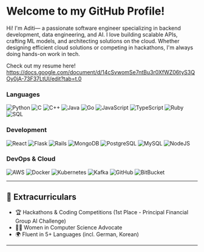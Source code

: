 # Welcome to my GitHub Profile!
Hi! I'm Aditi— a passionate software engineer specializing in backend development, data engineering, and AI. I love building scalable APIs, crafting ML models, and architecting solutions on the cloud. Whether designing efficient cloud solutions or competing in hackathons, I'm always doing hands-on work in tech.

Check out my resume here! https://docs.google.com/document/d/14cSvwomSe7ntBu3r0XfWZ06tyS3QOy0jA-73F37LtUI/edit?tab=t.0 

### **Languages**  
![Python](https://img.shields.io/badge/Python-3776AB?style=for-the-badge&logo=python&logoColor=white)  ![C](https://img.shields.io/badge/C-A8B9CC?style=for-the-badge&logo=c&logoColor=black)  ![C++](https://img.shields.io/badge/C%2B%2B-00599C?style=for-the-badge&logo=c%2B%2B&logoColor=white)  ![Java](https://img.shields.io/badge/Java-ED8B00?style=for-the-badge&logo=openjdk&logoColor=white)  ![Go](https://img.shields.io/badge/Go-00ADD8?style=for-the-badge&logo=go&logoColor=white)  ![JavaScript](https://img.shields.io/badge/JavaScript-F7DF1E?style=for-the-badge&logo=javascript&logoColor=black)  ![TypeScript](https://img.shields.io/badge/TypeScript-007ACC?style=for-the-badge&logo=typescript&logoColor=white)  ![Ruby](https://img.shields.io/badge/Ruby-CC342D?style=for-the-badge&logo=ruby&logoColor=white)  ![SQL](https://img.shields.io/badge/SQL-4479A1?style=for-the-badge&logo=postgresql&logoColor=white)  

### **Development**  
![React](https://img.shields.io/badge/React-61DAFB?style=for-the-badge&logo=react&logoColor=black)  ![Flask](https://img.shields.io/badge/Flask-000000?style=for-the-badge&logo=flask&logoColor=white)  ![Rails](https://img.shields.io/badge/Rails-CC0000?style=for-the-badge&logo=ruby-on-rails&logoColor=white)  ![MongoDB](https://img.shields.io/badge/MongoDB-47A248?style=for-the-badge&logo=mongodb&logoColor=white)  ![PostgreSQL](https://img.shields.io/badge/PostgreSQL-336791?style=for-the-badge&logo=postgresql&logoColor=white)  ![MySQL](https://img.shields.io/badge/MySQL-4479A1?style=for-the-badge&logo=mysql&logoColor=white)  ![NodeJS](https://img.shields.io/badge/NodeJS-4479A1?style=for-the-badge&logo=nodejs&logoColor=white)

### **DevOps & Cloud**  
![AWS](https://img.shields.io/badge/AWS-FF9900?style=for-the-badge&logo=amazon-aws&logoColor=white)  ![Docker](https://img.shields.io/badge/Docker-2496ED?style=for-the-badge&logo=docker&logoColor=white)  ![Kubernetes](https://img.shields.io/badge/Kubernetes-326CE5?style=for-the-badge&logo=kubernetes&logoColor=white)  ![Kafka](https://img.shields.io/badge/Kafka-231F20?style=for-the-badge&logo=apache-kafka&logoColor=white)  ![GitHub](https://img.shields.io/badge/GitHub-181717?style=for-the-badge&logo=github&logoColor=white)  ![BitBucket](https://img.shields.io/badge/Bitbucket-0052CC?style=for-the-badge&logo=bitbucket&logoColor=white)  

---

## 🌟 Extracurriculars
- 🏆 Hackathons & Coding Competitions (1st Place - Principal Financial Group AI Challenge)  
- 👩‍💻 Women in Computer Science Advocate  
- 🌍 Fluent in 5+ Languages (incl. German, Korean)  
---

